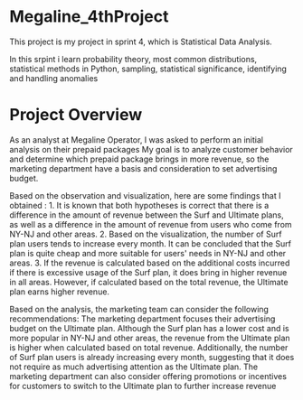 # Megaline_4thProject
This project is my project in sprint 4, which is Statistical Data Analysis.

In this srpint i learn probability theory, most common distributions, statistical methods in Python, sampling, statistical significance, identifying and handling anomalies

# Project Overview

As an analyst at Megaline Operator, I was asked to perform an initial analysis on their prepaid packages My goal is to analyze customer behavior and determine which prepaid package brings in more revenue, so the marketing department have a basis and consideration to set advertising budget.

Based on the observation and visualization, here are some findings that I obtained :
    1.	It is known that both hypotheses is correct that there is a difference in the amount of revenue between the Surf and Ultimate plans, as well as a difference in the amount of revenue from users who come from NY-NJ and other areas.
    2.	Based on the visualization, the number of Surf plan users tends to increase every month. It can be concluded that the Surf plan is quite cheap and more suitable for users' needs in NY-NJ and other areas.
    3.	If the revenue is calculated based on the additional costs incurred if there is excessive usage of the Surf plan, it does bring in higher revenue in all areas. However, if calculated based on the total revenue, the Ultimate plan earns higher revenue.

Based on the analysis, the marketing team can consider the following recommendations:
The marketing department focuses their advertising budget on the Ultimate plan. Although the Surf plan has a lower cost and is more popular in NY-NJ and other areas, the revenue from the Ultimate plan is higher when calculated based on total revenue. Additionally, the number of Surf plan users is already increasing every month, suggesting that it does not require as much advertising attention as the Ultimate plan. The marketing department can also consider offering promotions or incentives for customers to switch to the Ultimate plan to further increase revenue
